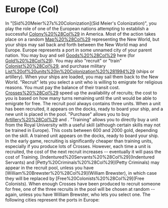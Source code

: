 # Europe (Col)

In "[Sid%20Meier%27s%20Colonization](Sid Meier's Colonization)", you play the role of one of the European nations attempting to establish a successful [Colony%20%28Col%29](colony) in America. Most of the action takes place on a random [Map%20%28Col%29](map) representing the New World, but your ships may sail back and forth between the New World map and Europe.
Europe represents a port in some unnamed city of your parent nation. You may buy and sell [Goods%20%28Col%29](good) here (for [Gold%20%28Col%29](gold)). You may also "recruit" or "train" [Colonist%20%28Col%29](colonists), and purchase military [List%20of%20units%20in%20Colonization%20%281994%29](units) (ships or artillery). When your ships are loaded, you may sail them back to the New World.
"Recruit" lets you select a unit who is willing to emigrate for religious reasons. You must pay the balance of their transit cost. [Crosses%20%28Col%29](Crosses) speed up the availability of recruits; the cost to you is based on how many turns remaining until the unit would be able to emigrate for free. The recruit pool always contains three units. When a unit has been recruited, it appears on the docks, ready to board your ship, and a new unit is placed in the pool.
"Purchase" allows you to buy [Artillery%20%28Col%29](Artillery) and .
"Training" allows you to directly buy a unit from the Royal University with a useful skill (although certain skills may not be trained in Europe). This costs between 600 and 2000 gold, depending on the skill. A trained unit appears on the docks, ready to board your ship.
In the early game, recruiting is significantly cheaper than training units, especially if you produce lots of Crosses. However, each time a unit is recruited, the cost of the next recruit increases -- eventually it will pass the cost of Training.
[Indentured%20Servants%20%28Col%29](Indentured Servants) and [Petty%20Criminals%20%28Col%29](Petty Criminals) may appear in the recruit pool, unless you have [William%20Brewster%20%28Col%29](William Brewster), in which case they will be replaced by [Free%20Colonists%20%28Col%29](Free Colonists). When enough Crosses have been produced to recruit someone for free, one of the three recruits in the pool will be chosen at random -- again, unless you have William Brewster, who lets you select one.
The following cities represent the ports in Europe: